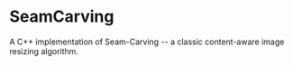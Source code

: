 # SeamCarving
A C++ implementation of Seam-Carving -- a classic content-aware image resizing algorithm.
